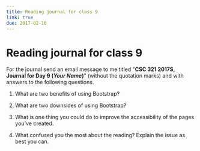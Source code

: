 ```yaml
---
title: Reading journal for class 9
link: true
due: 2017-02-10
---
```

Reading journal for class 9
===========================

For the journal send an email message to me titled "**CSC 321 2017S,
Journal for Day 9 (*Your Name*)**" (without the quotation marks) and
with answers to the following questions.

1. What are two benefits of using Bootstrap?

2. What are two downsides of using Bootstrap?

3. What is one thing you could do to improve the accessibility of the
pages you've created.

4.  What confused you the most about the reading?  Explain the issue as
best you can.

